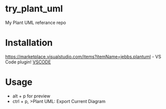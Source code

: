 # try_plant_uml
 My Plant UML referance repo

# Installation

https://marketplace.visualstudio.com/items?itemName=jebbs.plantuml - VS Code plugin!
[VSCODE](https://marketplace.visualstudio.com/items?itemName=jebbs.plantuml)

# Usage

* alt + p for preview
* ctrl + p, >Plant UML: Export Current Diagram